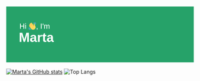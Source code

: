 ![Bannière de mon profil GitHub](header.png)

<!--
**kozmarti/kozmarti** is a ✨ _special_ ✨ repository because its `README.md` (this file) appears on your GitHub profile.

Here are some ideas to get you started:

- 🔭 I’m currently working on ...
- 🌱 I’m currently learning ...
- 👯 I’m looking to collaborate on ...
- 🤔 I’m looking for help with ...
- 💬 Ask me about ...
- 📫 How to reach me: ...
- 😄 Pronouns: ...
- ⚡ Fun fact: ...
-->

<!--START_SECTION:activity-->

[![Marta's GitHub stats](https://github-readme-stats.vercel.app/api?username=kozmarti)](https://github.com/anuraghazra/github-readme-stats)
![Top Langs](https://github-readme-stats.vercel.app/api/top-langs/?username=kozmarti&layout=compact)
